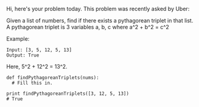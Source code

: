Hi, here's your problem today. This problem was recently asked by Uber:

Given a list of numbers, find if there exists a pythagorean triplet in that list. A pythagorean triplet is 3 variables a, b, c where a^2 + b^2 = c^2

Example:
```
Input: [3, 5, 12, 5, 13]
Output: True
```
Here, 5^2 + 12^2 = 13^2.
```
def findPythagoreanTriplets(nums):
  # Fill this in.

print findPythagoreanTriplets([3, 12, 5, 13])
# True
```